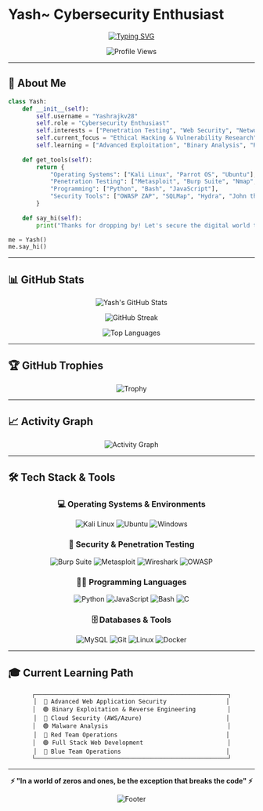 # Yash~ Cybersecurity Enthusiast

<div align="center">
  
[![Typing SVG](https://readme-typing-svg.herokuapp.com?font=Fira+Code&size=22&duration=3000&pause=1000&color=00FF00&center=true&vCenter=true&width=600&lines=Cybersecurity+Researcher;Penetration+Testing+%7C+Bug+Hunting;Breaking+Systems+to+Build+Better+Ones;Always+Learning%2C+Always+Hacking)](https://git.io/typing-svg)

![Profile Views](https://komarev.com/ghpvc/?username=Yashrajkv28&color=green&style=flat-square&label=Profile+Views)

</div>

---

## 🎯 About Me

```python
class Yash:
    def __init__(self):
        self.username = "Yashrajkv28"
        self.role = "Cybersecurity Enthusiast"
        self.interests = ["Penetration Testing", "Web Security", "Network Security"]
        self.current_focus = "Ethical Hacking & Vulnerability Research"
        self.learning = ["Advanced Exploitation", "Binary Analysis", "Reverse Engineering"]
    
    def get_tools(self):
        return {
            "Operating Systems": ["Kali Linux", "Parrot OS", "Ubuntu"],
            "Penetration Testing": ["Metasploit", "Burp Suite", "Nmap", "Wireshark"],
            "Programming": ["Python", "Bash", "JavaScript"],
            "Security Tools": ["OWASP ZAP", "SQLMap", "Hydra", "John the Ripper"]
        }
    
    def say_hi(self):
        print("Thanks for dropping by! Let's secure the digital world together 🔐")

me = Yash()
me.say_hi()
```

---

## 📊 GitHub Stats

<div align="center">
  
![Yash's GitHub Stats](https://github-readme-stats.vercel.app/api?username=Yashrajkv28&show_icons=true&theme=chartreuse-dark&hide_border=true&bg_color=0D1117&title_color=00FF00&icon_color=00FF00&text_color=00FF00)

![GitHub Streak](https://github-readme-streak-stats.herokuapp.com/?user=Yashrajkv28&theme=chartreuse-dark&hide_border=true&background=0D1117&ring=00FF00&fire=00FF00&currStreakLabel=00FF00)

![Top Languages](https://github-readme-stats.vercel.app/api/top-langs/?username=Yashrajkv28&layout=compact&theme=chartreuse-dark&hide_border=true&bg_color=0D1117&title_color=00FF00&text_color=00FF00)

</div>

---

## 🏆 GitHub Trophies

<div align="center">

![Trophy](https://github-profile-trophy.vercel.app/?username=Yashrajkv28&theme=matrix&no-frame=true&no-bg=true&row=1&column=7)

</div>

---

## 📈 Activity Graph

<div align="center">

![Activity Graph](https://github-readme-activity-graph.vercel.app/graph?username=Yashrajkv28&theme=github-compact&bg_color=0D1117&color=00FF00&line=00FF00&point=00FF41&area=true&hide_border=true)

</div>

---

## 🛠️ Tech Stack & Tools

<div align="center">

### 💻 Operating Systems & Environments
![Kali Linux](https://img.shields.io/badge/Kali%20Linux-557C94?style=for-the-badge&logo=kalilinux&logoColor=white)
![Ubuntu](https://img.shields.io/badge/Ubuntu-E95420?style=for-the-badge&logo=ubuntu&logoColor=white)
![Windows](https://img.shields.io/badge/Windows-0078D6?style=for-the-badge&logo=windows&logoColor=white)

### 🔐 Security & Penetration Testing
![Burp Suite](https://img.shields.io/badge/Burp%20Suite-FF6633?style=for-the-badge&logo=burp-suite&logoColor=white)
![Metasploit](https://img.shields.io/badge/Metasploit-2596CD?style=for-the-badge&logo=metasploit&logoColor=white)
![Wireshark](https://img.shields.io/badge/Wireshark-1679A7?style=for-the-badge&logo=wireshark&logoColor=white)
![OWASP](https://img.shields.io/badge/OWASP-000000?style=for-the-badge&logo=owasp&logoColor=white)

### 👨‍💻 Programming Languages
![Python](https://img.shields.io/badge/Python-3776AB?style=for-the-badge&logo=python&logoColor=white)
![JavaScript](https://img.shields.io/badge/JavaScript-F7DF1E?style=for-the-badge&logo=javascript&logoColor=black)
![Bash](https://img.shields.io/badge/Bash-4EAA25?style=for-the-badge&logo=gnu-bash&logoColor=white)
![C](https://img.shields.io/badge/C-00599C?style=for-the-badge&logo=c&logoColor=white)

### 🗄️ Databases & Tools
![MySQL](https://img.shields.io/badge/MySQL-4479A1?style=for-the-badge&logo=mysql&logoColor=white)
![Git](https://img.shields.io/badge/Git-F05032?style=for-the-badge&logo=git&logoColor=white)
![Linux](https://img.shields.io/badge/Linux-FCC624?style=for-the-badge&logo=linux&logoColor=black)
![Docker](https://img.shields.io/badge/Docker-2496ED?style=for-the-badge&logo=docker&logoColor=white)

</div>

---

## 🎓 Current Learning Path

<div align="center">

```ascii
┌───────────────────────────────────────────────────────┐
│  🔴 Advanced Web Application Security                 │
│  🟢 Binary Exploitation & Reverse Engineering         │
│  🔴 Cloud Security (AWS/Azure)                        │
│  🟢 Malware Analysis                                  │
│  🔴 Red Team Operations                               │
│  🟢 Full Stack Web Development                        │
│  🔴 Blue Team Operations                              │
└───────────────────────────────────────────────────────┘
```

</div>



---

<div align="center">

**⚡ "In a world of zeros and ones, be the exception that breaks the code" ⚡**

![Footer](https://capsule-render.vercel.app/api?type=waving&color=00FF00&height=100&section=footer)

</div>
